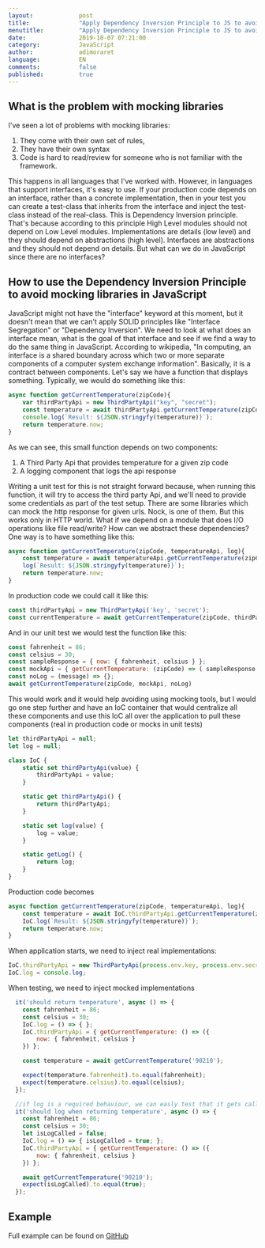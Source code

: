 ```yaml
---
layout:             post
title:              "Apply Dependency Inversion Principle to JS to avoid mocking libraries"
menutitle:          "Apply Dependency Inversion Principle to JS to avoid mocking libraries"
date:               2019-10-07 07:21:00
category:           JavaScript
author:             adimoraret
language:           EN
comments:           false
published:          true
---
```

## What is the problem with mocking libraries 
I've seen a lot of problems with mocking libraries: 
1. They come with their own set of rules, 
1. They have their own syntax
1. Code is hard to read/review for someone who is not familiar with the framework. 

This happens in all languages that I've worked with. However, in languages that support interfaces, it's easy to use. If your production code depends on an interface, rather than a concrete implementation, then in your test you can create a test-class that inherits from the interface and inject the test-class instead of the real-class. This is Dependency Inversion principle. That's because according to this principle High Level modules should not depend on Low Level modules. Implementations are details (low level) and they should depend on abstractions (high level). Interfaces are abstractions and they should not depend on details. 
But what can we do in JavaScript since there are no interfaces?

## How to use the Dependency Inversion Principle to avoid mocking libraries in JavaScript ##
JavaScript might not have the "interface" keyword at this moment, but it doesn't mean that we can't apply SOLID principles like "Interface Segregation" or "Dependency Inversion". We need to look at what does an interface mean, what is the goal of that interface and see if we find a way to do the same thing in JavaScript.
According to wikipedia, "In computing, an interface is a shared boundary across which two or more separate components of a computer system exchange information". Basically, it is a contract between components. Let's say we have a function that displays something. Typically, we would do something like this:

```javascript
async function getCurrentTemperature(zipCode){
    var thirdPartyApi = new ThirdPartyApi("key", "secret");
    const temperature = await thirdPartyApi.getCurrentTemperature(zipCode);
    console.log(`Result: ${JSON.stringyfy(temperature)}`);
    return temperature.now;
}
```
As we can see, this small function depends on two components:
1. A Third Party Api that provides temperature for a given zip code
2. A logging component that logs the api response

Writing a unit test for this is not straight forward because, when running this function, it will try to access the third party Api, and we'll need to provide some credentials as part of the test setup. There are some libraries which can mock the http response for given urls. Nock, is one of them. But this works only in HTTP world. What if we depend on a module that does I/O operations like file read/write?
How can we abstract these dependencies? One way is to have something like this:
```javascript
async function getCurrentTemperature(zipCode, temperatureApi, log){
    const temperature = await temperatureApi.getCurrentTemperature(zipCode);
    log(`Result: ${JSON.stringyfy(temperature)}`);
    return temperature.now;
}
```
In production code we could call it like this:
```javascript
const thirdPartyApi = new ThirdPartyApi('key', 'secret');
const currentTemperature = await getCurrentTemperature(zipCode, thirdPartyApi, console.log);
```
And in our unit test we would test the function like this:
```javascript
const fahrenheit = 86;
const celsius = 30;
const sampleResponse = { now: { fahrenheit, celsius } };
const mockApi = { getCurrentTemperature: (zipCode) => ( sampleResponse ) }; 
const noLog = (message) => {};
await getCurrentTemperature(zipCode, mockApi, noLog)
```
This would work and it would help avoiding using mocking tools, but I would go one step further and have an IoC container that would centralize all these components and use this IoC all over the application to pull these components (real in production code or mocks in unit tests)

```javascript
let thirdPartyApi = null;
let log = null;

class IoC {
    static set thirdPartyApi(value) {
        thirdPartyApi = value;
    }

    static get thirdPartyApi() {
        return thirdPartyApi;
    }

    static set log(value) {
        log = value;
    }

    static getLog() {
        return log;
    }
}
```
Production code becomes
```javascript
async function getCurrentTemperature(zipCode, temperatureApi, log){
    const temperature = await IoC.thirdPartyApi.getCurrentTemperature(zipCode);
    IoC.log(`Result: ${JSON.stringyfy(temperature)}`);
    return temperature.now;
}
```

When application starts, we need to inject real implementations:
```javascript
IoC.thirdPartyApi = new ThirdPartyApi(process.env.key, process.env.secret);
IoC.log = console.log;
```

When testing, we need to inject mocked implementations
```javascript
  it('should return temperature', async () => {
    const fahrenheit = 86;
    const celsius = 30;
    IoC.log = () => { };
    IoC.thirdPartyApi = { getCurrentTemperature: () => ({ 
        now: { fahrenheit, celsius } 
    }) };

    const temperature = await getCurrentTemperature('90210');

    expect(temperature.fahrenheit).to.equal(fahrenheit);
    expect(temperature.celsius).to.equal(celsius);
  });

  //if log is a required behaviour, we can easly test that it gets called like this
  it('should log when returning temperature', async () => {
    const fahrenheit = 86;
    const celsius = 30;
    let isLogCalled = false;
    IoC.log = () => { isLogCalled = true; };
    IoC.thirdPartyApi = { getCurrentTemperature: () => ({ 
        now: { fahrenheit, celsius } 
    }) };

    await getCurrentTemperature('90210');
    expect(isLogCalled).to.equal(true);
  });  
```

## Example ##
Full example can be found on [GitHub](https://github.com/adimoraret/ioc)
